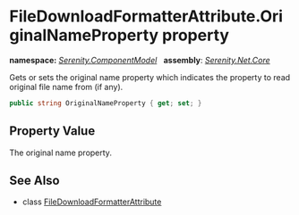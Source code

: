 # FileDownloadFormatterAttribute.OriginalNameProperty property
**namespace:** *[Serenity.ComponentModel](../../README.md#serenity.componentmodel-namespace)*   **assembly**: *[Serenity.Net.Core](../../README.md)*

Gets or sets the original name property which indicates the property to read original file name from (if any).

```csharp
public string OriginalNameProperty { get; set; }
```

## Property Value

The original name property.

## See Also

* class [FileDownloadFormatterAttribute](../FileDownloadFormatterAttribute.md)